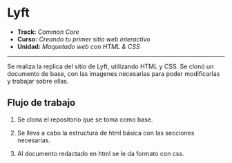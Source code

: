 # Lyft

* **Track:** _Common Core_
* **Curso:** _Creando tu primer sitio web interactivo_
* **Unidad:** _Maquetado web con HTML & CSS_

***

Se realiza la replica del sitio de Lyft, utilizando HTML y CSS. Se clonó un documento de base, con las imagenes necesarias para poder modificarlas y trabajar sobre ellas.

## Flujo de trabajo

1. Se clona el repositorio que se toma como base.

2. Se lleva a cabo la estructura de html básica con las secciones necesarias.

3. Al documento redactado en html se le da formato con css.

